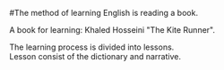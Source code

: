 #The method of learning English is reading a book.

A book for learning: Khaled Hosseini "The Kite Runner".

The learning process is divided into lessons.\
Lesson consist of the dictionary and narrative.